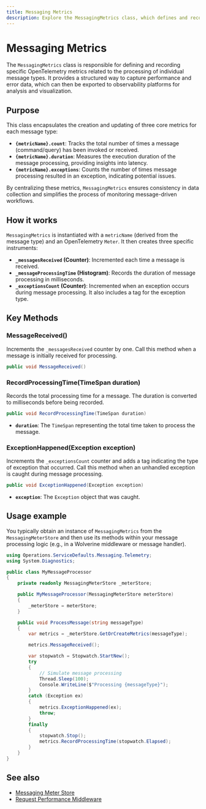 ```yaml
---
title: Messaging Metrics
description: Explore the MessagingMetrics class, which defines and records key OpenTelemetry metrics for message processing performance and error tracking.
---
```


# Messaging Metrics

The `MessagingMetrics` class is responsible for defining and recording specific OpenTelemetry metrics related to the processing of individual message types. It provides a structured way to capture performance and error data, which can then be exported to observability platforms for analysis and visualization.

## Purpose

This class encapsulates the creation and updating of three core metrics for each message type:

-   **`{metricName}.count`**: Tracks the total number of times a message (command/query) has been invoked or received.
-   **`{metricName}.duration`**: Measures the execution duration of the message processing, providing insights into latency.
-   **`{metricName}.exceptions`**: Counts the number of times message processing resulted in an exception, indicating potential issues.

By centralizing these metrics, `MessagingMetrics` ensures consistency in data collection and simplifies the process of monitoring message-driven workflows.

## How it works

`MessagingMetrics` is instantiated with a `metricName` (derived from the message type) and an OpenTelemetry `Meter`. It then creates three specific instruments:

-   **`_messagesReceived` (Counter)**: Incremented each time a message is received.
-   **`_messageProcessingTime` (Histogram)**: Records the duration of message processing in milliseconds.
-   **`_exceptionsCount` (Counter)**: Incremented when an exception occurs during message processing. It also includes a tag for the exception type.

## Key Methods

### MessageReceived()

Increments the `_messagesReceived` counter by one. Call this method when a message is initially received for processing.

```csharp
public void MessageReceived()
```

### RecordProcessingTime(TimeSpan duration)

Records the total processing time for a message. The duration is converted to milliseconds before being recorded.

```csharp
public void RecordProcessingTime(TimeSpan duration)
```

-   **`duration`**: The `TimeSpan` representing the total time taken to process the message.

### ExceptionHappened(Exception exception)

Increments the `_exceptionsCount` counter and adds a tag indicating the type of exception that occurred. Call this method when an unhandled exception is caught during message processing.

```csharp
public void ExceptionHappened(Exception exception)
```

-   **`exception`**: The `Exception` object that was caught.

## Usage example

You typically obtain an instance of `MessagingMetrics` from the `MessagingMeterStore` and then use its methods within your message processing logic (e.g., in a Wolverine middleware or message handler).

```csharp
using Operations.ServiceDefaults.Messaging.Telemetry;
using System.Diagnostics;

public class MyMessageProcessor
{
    private readonly MessagingMeterStore _meterStore;

    public MyMessageProcessor(MessagingMeterStore meterStore)
    {
        _meterStore = meterStore;
    }

    public void ProcessMessage(string messageType)
    {
        var metrics = _meterStore.GetOrCreateMetrics(messageType);

        metrics.MessageReceived();

        var stopwatch = Stopwatch.StartNew();
        try
        {
            // Simulate message processing
            Thread.Sleep(100);
            Console.WriteLine($"Processing {messageType}");
        }
        catch (Exception ex)
        {
            metrics.ExceptionHappened(ex);
            throw;
        }
        finally
        {
            stopwatch.Stop();
            metrics.RecordProcessingTime(stopwatch.Elapsed);
        }
    }
}
```

## See also

- [Messaging Meter Store](./messaging-meter-store.md)
- [Request Performance Middleware](../middlewares/request-performance-middleware.md)
